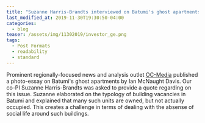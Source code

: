 ```yaml
---
title: "Suzanne Harris-Brandts interviewed on Batumi's ghost apartments"
last_modified_at: 2019-11-30T19:30:50-04:00
categories:
  - blog
teaser: /assets/img/11302019/investor_ge.png
tags:
  - Post Formats
  - readability
  - standard
---
```


Prominent regionally-focused news and analysis outlet [OC-Media](https://oc-media.org/in-pictures-ghost-apartments-and-hyperbuilding-in-batumi/) published a photo-essay on Batumi's ghost apartments by Ian McNaught Davis. Our co-PI Suzanne Harris-Brandts was asked to provide a quote regarding on this issue. Suzanne elaborated on the typology of building vacancies in Batumi and explained that many such units are owned, but not actually occupied. This creates a challenge in terms of dealing with the absense of social life around such buildings.